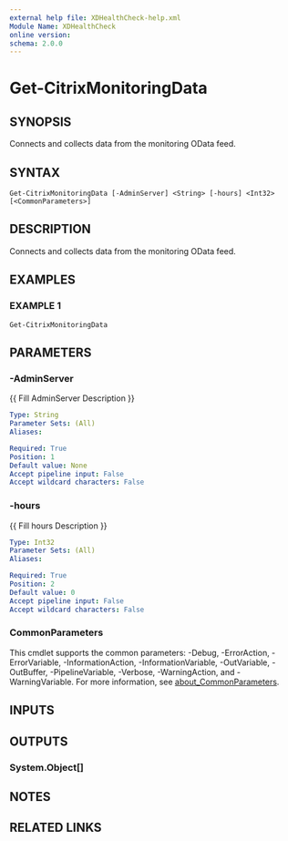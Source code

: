 ```yaml
---
external help file: XDHealthCheck-help.xml
Module Name: XDHealthCheck
online version:
schema: 2.0.0
---
```


# Get-CitrixMonitoringData

## SYNOPSIS
Connects and collects data from the monitoring OData feed.

## SYNTAX

```
Get-CitrixMonitoringData [-AdminServer] <String> [-hours] <Int32> [<CommonParameters>]
```

## DESCRIPTION
Connects and collects data from the monitoring OData feed.

## EXAMPLES

### EXAMPLE 1
```
Get-CitrixMonitoringData
```

## PARAMETERS

### -AdminServer
{{ Fill AdminServer Description }}

```yaml
Type: String
Parameter Sets: (All)
Aliases:

Required: True
Position: 1
Default value: None
Accept pipeline input: False
Accept wildcard characters: False
```

### -hours
{{ Fill hours Description }}

```yaml
Type: Int32
Parameter Sets: (All)
Aliases:

Required: True
Position: 2
Default value: 0
Accept pipeline input: False
Accept wildcard characters: False
```

### CommonParameters
This cmdlet supports the common parameters: -Debug, -ErrorAction, -ErrorVariable, -InformationAction, -InformationVariable, -OutVariable, -OutBuffer, -PipelineVariable, -Verbose, -WarningAction, and -WarningVariable. For more information, see [about_CommonParameters](http://go.microsoft.com/fwlink/?LinkID=113216).

## INPUTS

## OUTPUTS

### System.Object[]
## NOTES

## RELATED LINKS

